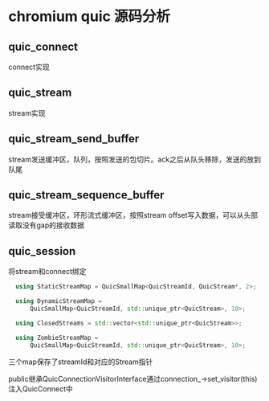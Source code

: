 # chromium quic 源码分析

## quic_connect

connect实现

## quic_stream

stream实现

## quic_stream_send_buffer

stream发送缓冲区，队列，按照发送的包切片。ack之后从队头移除，发送的放到队尾

## quic_stream_sequence_buffer

stream接受缓冲区，环形流式缓冲区，按照stream offset写入数据，可以从头部读取没有gap的接收数据

## quic_session

将stream和connect绑定

```C++
  using StaticStreamMap = QuicSmallMap<QuicStreamId, QuicStream*, 2>;

  using DynamicStreamMap =
      QuicSmallMap<QuicStreamId, std::unique_ptr<QuicStream>, 10>;

  using ClosedStreams = std::vector<std::unique_ptr<QuicStream>>;

  using ZombieStreamMap =
      QuicSmallMap<QuicStreamId, std::unique_ptr<QuicStream>, 10>;
```

三个map保存了streamId和对应的Stream指针  

public继承QuicConnectionVisitorInterface通过connection_->set_visitor(this)注入QuicConnect中  